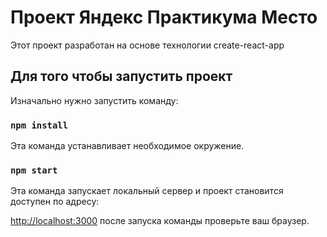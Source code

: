 # Проект Яндекс Практикума Место

Этот проект разработан на основе технологии create-react-app

## Для того чтобы запустить проект

Изначально нужно запустить команду:

### `npm install`

Эта команда устанавливает необходимое окружение.

### `npm start`

Эта команда запускает локальный сервер и проект становится доступен по адресу:

[http://localhost:3000](http://localhost:3000) после запуска команды проверьте ваш браузер.
